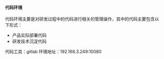 #### 代码环境

代码环境主要是对研发过程中的代码进行相关的管理操作，其中的代码主要包含以下形式：
* 产品实际部署代码
* 研发技术沉淀代码

代码工具：gitlab
环境地址：192.168.3.249:10080
